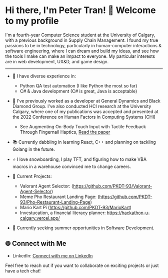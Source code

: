 # Hi there, I'm Peter Tran! 👋 Welcome to my profile

I'm a fourth-year Computer Science student at the University of Calgary, with a previous background in Supply Chain Management. I found my true passions to be in technology, particularly in human-computer interactions & software engineering, where I can dream and build my ideas, and see how the tools I make can make an impact to everyone. My particular interests are in web development, UX&D, and game design. 

<hr/>

- 🔭 I have diverse experience in:
  - Python QA test automation (I like Python the most so far)
  - C# & Java development (C# is great, Java is acceptable)

- 👔 I've previously worked as a developer at General Dynamics and Black Diamond Group. I've also conducted HCI research at the University Calgary, where one of my publications was accepted and presented at the 2022 Conference on Human Factors in Computing Systems (CHI)
  - See Augmenting On-Body Touch Input with Tactile Feedback Through Fingernail Haptics, [Read the paper](https://dl.acm.org/doi/10.1145/3544548.3581473)

- 📚 Currently dabbling in learning React, C++ and planning on tackling Golang in the future.

- ⭐ I love snowboarding, I play TFT, and figuring how to make VBA macros in a warehouse convinced me to change careers.

- 🚧 Current Projects:
  - Valorant Agent Selector: (https://github.com/PKDT-93/Valorant-Agent-Selector)
  - Meme Pho Restaurant Landing Page: (https://github.com/PKDT-93/Pho-Restaurant-Landing-Page)
  - Mario Kart Pi (https://github.com/PKDT-93/MarioKart)
  - Investucation, a financial literacy planner: https://hackathon-u-calgary.vercel.app/ 

- 🚀 Currently seeking summer opportunities in Software Development.

  
## 🌐 Connect with Me

- LinkedIn: [Connect with me on LinkedIn](https://www.linkedin.com/in/pktran/)

Feel free to reach out if you want to collaborate on exciting projects or just have a tech chat!
